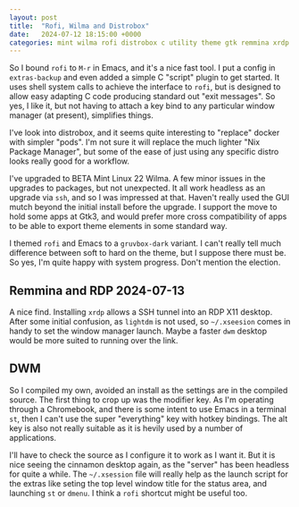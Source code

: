 ```yaml
---
layout: post
title:  "Rofi, Wilma and Distrobox"
date:   2024-07-12 18:15:00 +0000
categories: mint wilma rofi distrobox c utility theme gtk remmina xrdp dwm
---
```

So I bound `rofi` to `M-r` in Emacs, and it's a nice fast tool. I put a config in `extras-backup` and even added a simple C "script" plugin to get started. It uses shell system calls to achieve the interface to `rofi`, but is designed to allow easy adapting C code producing standard out "exit messages". So yes, I like it, but not having to attach a key bind to any particular window manager (at present), simplifies things.

I've look into distrobox, and it seems quite interesting to "replace" docker with simpler "pods". I'm not sure it will replace the much lighter "Nix Package Manager", but some of the ease of just using any specific distro looks really good for a workflow.

I've upgraded to BETA Mint Linux 22 Wilma. A few minor issues in the upgrades to packages, but not unexpected. It all work headless as an upgrade via `ssh`, and so I was impressed at that. Haven't really used the GUI mutch beyond the initial install before the upgrade. I support the move to hold some apps at Gtk3, and would prefer more cross compatibility of apps to be able to export theme elements in some standard way.

I themed `rofi` and Emacs to a `gruvbox-dark` variant. I can't really tell much difference between soft to hard on the theme, but I suppose there must be. So yes, I'm quite happy with system progress. Don't mention the election.

## Remmina and RDP 2024-07-13

A nice find. Installing `xrdp` allows a SSH tunnel into an RDP X11 desktop. After some initial confusion, as `lightdm` is not used, so `~/.xseesion` comes in handy to set the window manager launch. Maybe a faster `dwm` desktop would be more suited to running over the link.

## DWM

So I compiled my own, avoided an install as the settings are in the compiled source. The first thing to crop up was the modifier key. As I'm operating through a Chromebook, and there is some intent to use Emacs in a terminal `st`, then I can't use the super "everything" key with hotkey bindings. The alt key is also not really suitable as it is hevily used by a number of applications.

I'll have to check the source as I configure it to work as I want it. But it is nice seeing the cinnamon desktop again, as the "server" has been headless for quite a while. The `~/.xsession` file will really help as the launch script for the extras like seting the top level window title for the status area, and launching `st` or `dmenu`. I think a `rofi` shortcut might be useful too.

